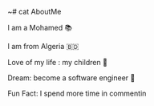 ~# cat AboutMe


I am a Mohamed 📚

I am from Algeria 🇧🇩

Love of my life : my children 🛌

Dream: become a software engineer 💸

Fun Fact: I spend more time in commentin
<!---
boudendeneM/boudendeneM is a ✨ special ✨ repository because its `README.md` (this file) appears on your GitHub profile.
You can click the Preview link to take a look at your changes.


<!---
=========================================


Current Works

Participating in CTF's.

Learning Golang.

Trying to get good marks in exams.

Working on some private projects.
